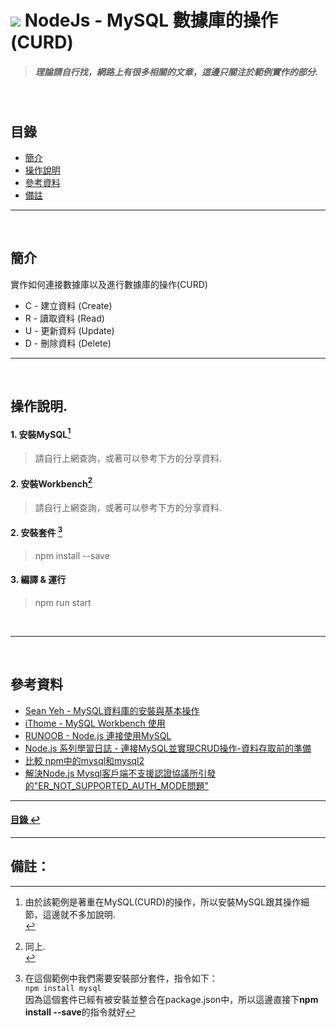 # ![](https://drive.google.com/uc?id=10INx5_pkhMcYRdx_OO4rXNXxcsvPtBYq) NodeJs - MySQL 數據庫的操作(CURD)
> ##### 理論請自行找，網路上有很多相關的文章，這邊只關注於範例實作的部分.

<br>

<!--ts-->
## 目錄
* [簡介](#簡介)
* [操作說明](#操作說明)
* [參考資料](#參考資料)
* [備註](#備註)
<!--te-->

---
<br>

## 簡介
實作如何連接數據庫以及進行數據庫的操作(CURD)
- C - 建立資料 (Create)
- R - 讀取資料 (Read)
- U - 更新資料 (Update)
- D - 刪除資料 (Delete)

---
<br>

## 操作說明.
#### 1. 安裝MySQL[^1]
> 請自行上網查詢，或著可以參考下方的分享資料.
#### 2. 安裝Workbench[^2]
> 請自行上網查詢，或著可以參考下方的分享資料.
#### 2. 安裝套件 [^3]
> npm install --save
#### 3. 編譯 & 運行
> npm run start

<br>

---
<br>

## 參考資料
* [Sean Yeh - MySQL資料庫的安裝與基本操作](https://medium.com/web-design-zone/mysql%E8%B3%87%E6%96%99%E5%BA%AB%E7%9A%84%E5%AE%89%E8%A3%9D%E8%88%87%E5%9F%BA%E6%9C%AC%E6%93%8D%E4%BD%9C-f36a079afd85) <br>
* [iThome - MySQL Workbench 使用](https://ithelp.ithome.com.tw/articles/10215161) <br>
* [RUNOOB - Node.js 連接使用MySQL](https://www.runoob.com/nodejs/nodejs-mysql.html) <br>
* [Node.js 系列學習日誌 - 連接MySQL並實現CRUD操作-資料存取前的準備](https://ithelp.ithome.com.tw/articles/10160090) <br>
* [比較 npm中的mysql和mysql2](https://npmcompare.com/compare/mysql,mysql2) <br>
* [解決Node.js Mysql客戶端不支援認證協議所引發的"ER_NOT_SUPPORTED_AUTH_MODE問題"](https://waylau.com/node.js-mysql-client-does-not-support-authentication-protocol/) <br>

---
<!--ts-->
#### [目錄 ↩](#目錄)
<!--te-->
---
## 備註：
[^1]: 由於該範例是著重在MySQL(CURD)的操作，所以安裝MySQL跟其操作細節，這邊就不多加說明.<br>
[^2]: 同上.<br>
[^3]: 在這個範例中我們需要安裝部分套件，指令如下：<br>
`npm install mysql` <br>
因為這個套件已經有被安裝並整合在package.json中，所以這邊直接下**npm install --save**的指令就好